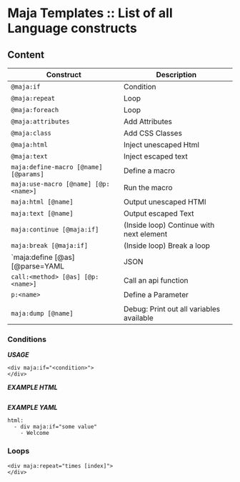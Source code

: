 # Maja Templates :: List of all Language constructs

## Content

| Construct | Description |
|-----------|-------------|
| `@maja:if`                  | Condition   |
| `@maja:repeat`              | Loop     |
| `@maja:foreach`             | Loop    |
| `@maja:attributes`          | Add Attributes |
| `@maja:class`               | Add CSS Classes |
| `@maja:html`                | Inject unescaped Html |
| `@maja:text`                | Inject escaped text  |
| `maja:define-macro [@name] [@params]` | Define a macro |
| `maja:use-macro [@name] [@p:<name>]`  | Run the macro  |
| `maja:html [@name]`         | Output unescaped HTMl |
| `maja:text [@name]`         | Output escaped Text   |
| `maja:continue [@maja:if]`  | (Inside loop) Continue with next element |
| `maja:break [@maja:if]`     | (Inside loop) Break a loop  |
| `maja:define [@as] [@parse=YAML|JSON|MD|TEXT]` | Define a variable in local scope | 
| `call:<method> [@as] [@p:<name>]` | Call an api function |
| `p:<name>`                  | Define a Parameter |
|                             |                    |
| `maja:dump [@name]`         | Debug: Print out all variables available |



### Conditions

___USAGE___

```
<div maja:if="<condition>">
</div>
```

___EXAMPLE HTML___

```

```

___EXAMPLE YAML___

```
html:
  - div maja:if="some value"
    - Welcome
```

### Loops

```
<div maja:repeat="times [index]">
</div>
```

